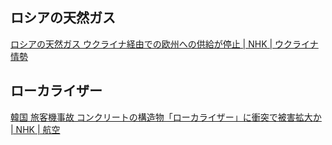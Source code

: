 ## ロシアの天然ガス

[ロシアの天然ガス ウクライナ経由での欧州への供給が停止 | NHK | ウクライナ情勢](https://www3.nhk.or.jp/news/html/20250101/k10014684061000.html)

## ローカライザー

[韓国 旅客機事故 コンクリートの構造物「ローカライザー」に衝突で被害拡大か | NHK | 航空](https://www3.nhk.or.jp/news/html/20250101/k10014684041000.html)

